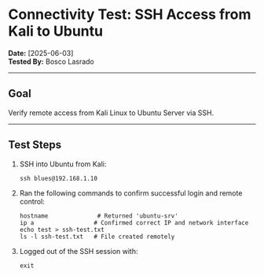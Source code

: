 # Connectivity Test: SSH Access from Kali to Ubuntu

**Date:** [2025-06-03]  
**Tested By:** Bosco Lasrado

---

## Goal
Verify remote access from Kali Linux to Ubuntu Server via SSH.

---

## Test Steps

1. SSH into Ubuntu from Kali:
   ```
   ssh blues@192.168.1.10
   
2. Ran the following commands to confirm successful login and remote control:
   ```
   hostname              # Returned 'ubuntu-srv'
   ip a                 # Confirmed correct IP and network interface
   echo test > ssh-test.txt
   ls -l ssh-test.txt   # File created remotely

3. Logged out of the SSH session with:
   ```
   exit
